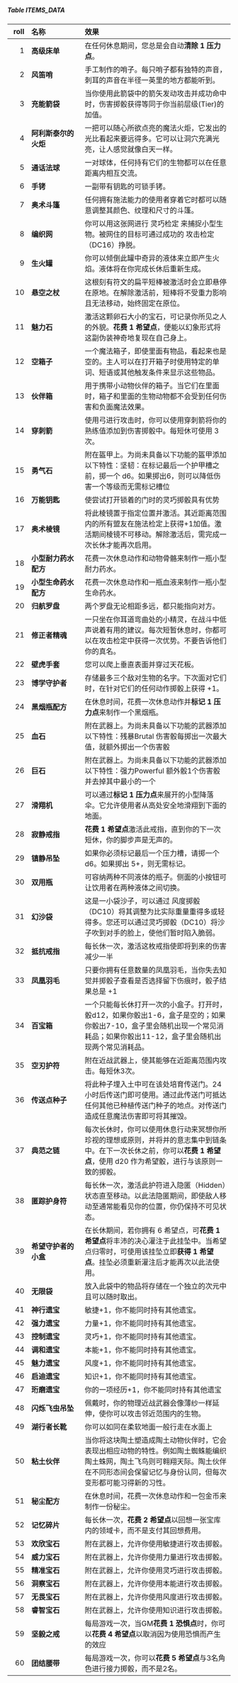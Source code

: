 ##### Table ITEMS_DATA
| <div style="width:30px">roll</div> | <div style="width:100px">名称</div> | 效果 |
|-------:|:---------------------|:-----------------------------------------------------------------------------------------------------------------------------------------------------------------------------------------|
|      1 | **高级床单**         | 在任何休息期间，您总是会自动**清除 1 压力点**。                                                                                                                                          |
|      2 | **风笛哨**           | 手工制作的哨子。每只哨子都有独特的声音，刺耳的声音在半径一英里的地方都能听到。                                                                                                           |
|      3 | **充能箭袋**         | 当你使用此箭袋中的箭矢发动攻击并成功命中时，伤害掷骰获得等同于你当前层级(Tier)的加值。                                                                                                   |
|      4 | **阿利斯泰尔的火炬** | 一把可以随心所欲点亮的魔法火炬，它发出的光比看起来要远得多。它可以让洞穴充满光亮，让人感觉就像白天一样。                                                                                 |
|      5 | **通话法球**         | 一对球体，任何持有它们的生物都可以在任意距离内相互交流。                                                                                                                                 |
|      6 | **手铐**             | 一副带有钥匙的可锁手铐。                                                                                                                                                                 |
|      7 | **奥术斗篷**         | 任何拥有施法能力的使用者穿着它时都可以随意调整其颜色、纹理和尺寸的斗篷。                                                                                                                 |
|      8 | **编织网**           | 你可以用这张网进行 灵巧检定 来捕捉小型生物。被网住的目标可通过成功的 攻击检定 （DC16）挣脱。                                                                                             |
|      9 | **生火罐**           | 你可以倾倒此罐中奇异的液体来立即产生火焰。液体将在你完成长休后重新生成。                                                                                                                 |
|     10 | **悬空之杖**         | 这根刻有符文的扁平短棒被激活时会立即悬停在原地。在解除激活前，短棒将不受重力影响且无法移动，始终固定在原位。                                                                             |
|     11 | **魅力石**           | 激活这颗卵石大小的宝石，可记录你所见之人的外貌。**花费 1 希望点**，便能以幻象形式将这副伪装神奇地复现在自己身上。                                                                        |
|     12 | **空箱子**           | 一个魔法箱子，即使里面有物品，看起来也是空的。主人可以在打开箱子时使用特定的单词、短语或其他触发条件来显示这些物品。                                                                     |
|     13 | **伙伴箱**           | 用于携带小动物伙伴的箱子。当它们在里面时，箱子和里面的生物动物都不会受到任何伤害和负面魔法效果。                                                                                         |
|     14 | **穿刺箭**           | 使用弓进行攻击时，你可以使用穿刺箭将你的熟练值添加到伤害掷骰中。每短休可使用 3 次。                                                                                                      |
|     15 | **勇气石**           | 附在盔甲上。为尚未具备以下功能的盔甲添加以下特性：坚韧：在标记最后一个护甲槽之前，掷一个 d6。如果掷出6，则可以降低伤害一个等级而无需标记槽位                                             |
|     16 | **万能钥匙**         | 使尝试打开锁着的门时的灵巧掷骰具有优势                                                                                                                                                   |
|     17 | **奥术棱镜**         | 将此棱镜置于指定位置并激活。其近距离范围内的所有盟友在施法检定上获得+1加值。激活期间棱镜不可移动。解除激活后，需完成一次长休才能再次启用。                                               |
|     18 | **小型耐力药水配方** | 花费一次休息动作和动物骨骼来制作一瓶小型耐力药水。                                                                                                                                       |
|     19 | **小型生命药水配方** | 花费一次休息动作和一瓶血液来制作一瓶小型生命药水。                                                                                                                                       |
|     20 | **归航罗盘**         | 两个罗盘无论相距多远，都只能指向对方。                                                                                                                                                   |
|     21 | **修正者精魂**       | 一只坐在你耳道弯曲处的小精灵，在战斗中低声说着有用的建议。每次短暂休息时，你都可以在攻击检定中获得一次优势。不要告诉他们你的真名。                                                       |
|     22 | **壁虎手套**         | 您可以爬上垂直表面并穿过天花板。                                                                                                                                                         |
|     23 | **博学守护者**       | 存储最多三个敌对生物的名字。下次面对它们时，在针对它们的任何动作掷骰上获得 +1。                                                                                                          |
|     24 | **黑烟瓶配方**       | 在休息时间，花费一次休息动作并**标记 1 压力点**来制作一个黑烟瓶。                                                                                                                        |
|     25 | **血石**             | 附在武器上。为尚未具备以下功能的武器添加以下特性：残暴Brutal 伤害骰每掷出一次最大值，就额外掷出一个伤害骰                                                                                |
|     26 | **巨石**             | 附在武器上。为尚未具备以下功能的武器添加以下特性：强力Powerful 额外骰1个伤害骰并去掉其中最小的一个                                                                                       |
|     27 | **滑翔机**           | 可以通过**标记 1 压力点**来展开的小型降落伞。它允许使用者从高处安全地滑翔到下面的地面。                                                                                                  |
|     28 | **寂静戒指**         | **花费 1 希望点**激活此戒指，直到你的下一次短休，你的脚步声是无声的。                                                                                                                    |
|     29 | **镇静吊坠**         | 如果你必须标记最后一个压力槽，请掷一个 d6。如果掷出 5+，则无需标记。                                                                                                                     |
|     30 | **双用瓶**           | 可容纳两种不同液体的瓶子。侧面的小按钮可让饮用者在两种液体之间切换。                                                                                                                     |
|     31 | **幻沙袋**           | 这是一小袋沙子，可以通过 风度掷骰（DC10）将其调整为比实际重量重得多或轻得多。您还可以通过灵巧掷骰（DC10）将沙子吹到对手的脸上，使他们暂时陷入脆弱。                                      |
|     32 | **抵抗戒指**         | 每长休一次，激活这枚戒指使即将到来的伤害减少一半                                                                                                                                         |
|     33 | **凤凰羽毛**         | 只要你拥有任意数量的凤凰羽毛，当你失去知觉并掷骰子查看是否选择留下伤痕时，骰子结果总是 +1                                                                                                |
|     34 | **百宝箱**           | 一个只能每长休打开一次的小盒子。打开时，骰d12，如果你骰出1-6，盒子是空的；如果你骰出7-10，盒子里会随机出现一个常见消耗品；如果你骰出11-12，盒子里会随机出现两个常见消耗品。              |
|     35 | **空刃护符**         | 附在近战武器上，使其能够在近距离范围内攻击。每短休3次。                                                                                                                                  |
|     36 | **传送点种子**       | 将此种子埋入土中可在该处培育传送门。24小时后传送门即可使用。通过此传送门可抵达任何其他已种植传送门种子的地点。对传送门造成任意魔法伤害即可将其摧毁。                                     |
|     37 | **典范之链**         | 每次长休时，你可以使用休息行动来冥想你所珍视的理想或原则，并将并的意志集中到链条中。在下一次长休之前，你可以**花费 1 希望点**，使用 d20 作为希望骰，进行与该原则一致的掷骰。             |
|     38 | **匿踪护身符**       | 每长休一次，激活此护符进入隐匿（Hidden）状态直至移动。以此法隐匿期间，即使敌人移动至通常能看见你的位置，你仍保持不可见状态。                                                             |
|     39 | **希望守护者的小盒** | 在长休期间，若你拥有 6 希望点，可**花费 1 希望点**将丰沛的决心灌注于此挂坠中。当希望点归零时，可使用该挂坠立即**获得 1 希望点**。挂坠必须重新灌注后才能再次以此法使用。                  |
|     40 | **无限袋**           | 放入此袋中的物品将存储在一个独立的次元中且可以随时取出。                                                                                                                                 |
|     41 | **神行遗宝**         | 敏捷+1，你不能同时持有其他遗宝。                                                                                                                                                         |
|     42 | **强力遗宝**         | 力量+1，你不能同时持有其他遗宝。                                                                                                                                                         |
|     43 | **控制遗宝**         | 灵巧+1，你不能同时持有其他遗宝。                                                                                                                                                         |
|     44 | **调和遗宝**         | 本能+1，你不能同时持有其他遗宝。                                                                                                                                                         |
|     45 | **魅力遗宝**         | 风度+1，你不能同时持有其他遗宝。                                                                                                                                                         |
|     46 | **启迪遗宝**         | 知识+1，你不能同时持有其他遗宝。                                                                                                                                                         |
|     47 | **珩磨遗宝**         | 你的一项经历+1，你不能同时持有其他遗宝                                                                                                                                                   |
|     48 | **闪烁飞虫吊坠**     | 佩戴时，你的物理近战武器会像薄纱一样延伸，使你可以攻击邻近范围内的生物。                                                                                                                 |
|     49 | **湖行者长靴**       | 你可以如同在柔软地面一般行走在水面上                                                                                                                                                     |
|     50 | **粘土伙伴**         | 当你将这块陶土塑造成陶土动物伙伴时，它会表现出相应动物的特性。例如陶土蜘蛛能编织陶土蛛网，陶土飞鸟则可翱翔天际。陶土伙伴在不同形态间会保留记忆与身份认同，但每次变形都可能习得新的习性。 |
|     51 | **秘尘配方**         | 在休息时间，花费一次休息动作和一包金币来制作一份秘尘。                                                                                                                                   |
|     52 | **记忆碎片**         | 每长休一次，**花费 2 希望点**以回想一张宝库内的领域卡，而不是支付其回想费用。                                                                                                            |
|     53 | **欢欣宝石**         | 附在武器上，允许你使用敏捷进行攻击掷骰。                                                                                                                                                 |
|     54 | **威力宝石**         | 附在武器上，允许你使用力量进行攻击掷骰。                                                                                                                                                 |
|     55 | **精准宝石**         | 附在武器上，允许你使用灵巧进行攻击掷骰。                                                                                                                                                 |
|     56 | **洞察宝石**         | 附在武器上，允许你使用本能进行攻击掷骰。                                                                                                                                                 |
|     57 | **无畏宝石**         | 附在武器上，允许你使用风度进行攻击掷骰。                                                                                                                                                 |
|     58 | **睿智宝石**         | 附在武器上，允许你使用知识进行攻击掷骰。                                                                                                                                                 |
|     59 | **坚毅之戒**         | 每局游戏一次，当GM**花费 1 恐惧点**时，你可以**花费 4 希望点**以取消因为使用恐惧而产生的效应                                                                                             |
|     60 | **团结腰带**         | 每局游戏一次，你可以**花费 5 希望点**与3名角色进行接力掷骰，而不是2名。                                                                                                                  |
